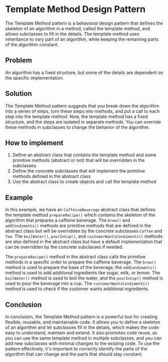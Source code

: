 # **Template Method Design Pattern**
The Template Method pattern is a behavioral design pattern that defines the skeleton of an algorithm in a method, called the template method, and allows subclasses to fill in the details. The template method uses inheritance to vary part of an algorithm, while keeping the remaining parts of the algorithm constant.

## **Problem**
An algorithm has a fixed structure, but some of the details are dependent on the specific implementation.

## **Solution**
The Template Method pattern suggests that you break down the algorithm into a series of steps, turn these steps into methods, and put a call to each step into the template method. Now, the template method has a fixed structure, and the steps are isolated in separate methods. You can override these methods in subclasses to change the behavior of the algorithm.

## **How to implement**
1) Define an abstract class that contains the template method and some primitive methods (abstract or not) that will be overridden in the subclasses.
2) Define the concrete subclasses that will implement the primitive methods defined in the abstract class
3) Use the abstract class to create objects and call the template method

## **Example**
In this example, we have an `CaffeineBeverage` abstract class that defines the template method `prepareRecipe()` which contains the skeleton of the algorithm that prepares a caffeine beverage. The `brew()` and `addCondiments()` methods are primitive methods that are defined in the abstract class but will be overridden by the concrete subclasses `Coffee` and `Tea`. The `boilWater()`, `pourInCup()`, and `customerWantsCondiments()` methods are also defined in the abstract class but have a default implementation that can be overridden by the concrete subclasses if needed.

The `prepareRecipe()` method in the abstract class calls the primitive methods in a specific order to prepare the caffeine beverage. The `brew()` method is used to prepare the base of the beverage, the `addCondiments()` method is used to add additional ingredients like sugar, milk, or lemon. The `boilWater()` method is used to boil the water, and the `pourInCup()` method is used to pour the beverage into a cup. The `customerWantsCondiments()` method is used to check if the customer wants additional ingredients.

## **Conclusion**
In conclusion, the Template Method pattern is a powerful tool for creating flexible, reusable, and maintainable code. It allows you to define a skeleton of an algorithm and let subclasses fill in the details, which makes the code easy to understand, maintain and extend. It also promotes code reuse, as you can use the same template method in multiple subclasses, and you can add new subclasses with minimal changes to the existing code. To use the pattern effectively, it's important to correctly identify the parts of the algorithm that can change and the parts that should stay constant.